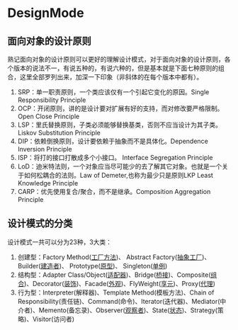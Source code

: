 # DesignMode
## 面向对象的设计原则
熟记面向对象的设计原则可以更好的理解设计模式，对于面向对象的设计原则，各个版本的说法不一，有说五种的，有说六种的，但是基本就是下面七种原则的组合，这里全部罗列出来，加深一下印象（非斜体的在每个版本中都有）。

1. SRP：单一职责原则，一个类应该仅有一个引起它变化的原因。Single Responsibility Principle
2. OCP：开闭原则，讲的是设计要对扩展有好的支持，而对修改要严格限制。Open Close Principle
3. LSP：里氏替换原则，子类必须能够替换基类，否则不应当设计为其子类。Liskov Substitution Principle
4. DIP：依赖倒换原则，设计要依赖于抽象而不是具体化。Dependence Inversion Principle
5. ISP：将打的接口打散成多个小接口。 Interface Segregation Principle
6. LoD：迪米特法则，一个对象应当尽可能少的去了解其它对象。也就是一个关于如何松耦合的法则。Law of Demeter,也称为最少只是原则LKP Least Knowledge Principle
7. CARP：优先使用复合/聚合，而不是继承。Composition Aggregation Principle

## 设计模式的分类
设计模式一共可以分为23种，3大类：
1. 创建型：Factory Method([工厂方法](doc/Factory.md))、 Abstract Factory([抽象工厂](doc/Factory.md))、 Builder([建造者](doc/Builder.md))、 Prototype([原型](doc/Prototype.md))、 Singleton([单例](doc/Proxy.md))
2. 结构型：Adapter Class/Object([适配器](doc/Adapter.md))、Bridge([桥接](doc/Bridge.md))、Composite([组合](doc/Composite.md))、Decorator([装饰](doc/Decorator.md))、Facade([外观](doc/Facade.md))、FlyWeight([享元](doc/Flyweight.md))、Proxy([代理](doc/Singletone.md))
3. 行为型：Interpreter(解释器)、Template Method(模板方法)、Chain of Responsibility(责任链)、Command(命令)、Iterator(迭代器)、Mediator(中介者)、Memento(备忘录)、Observer([观察者](doc/Observer.md))、State([状态](doc/State.md))、Strategy(策略)、Visitor(访问者)
